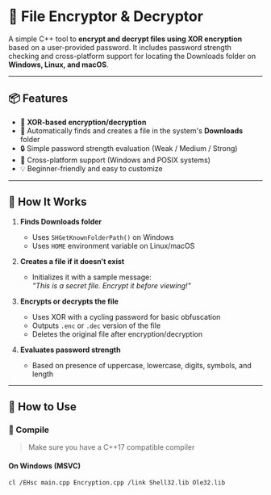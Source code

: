 # 🔐 File Encryptor & Decryptor

A simple C++ tool to **encrypt and decrypt files using XOR encryption** based on a user-provided password. It includes password strength checking and cross-platform support for locating the Downloads folder on **Windows, Linux, and macOS**.

---

## 📦 Features

- 🔁 **XOR-based encryption/decryption**
- 📂 Automatically finds and creates a file in the system's **Downloads** folder
- 🔒 Simple password strength evaluation (Weak / Medium / Strong)
- 🧩 Cross-platform support (Windows and POSIX systems)
- 💡 Beginner-friendly and easy to customize

---

## 🚀 How It Works

1. **Finds Downloads folder**
   - Uses `SHGetKnownFolderPath()` on Windows
   - Uses `HOME` environment variable on Linux/macOS

2. **Creates a file if it doesn’t exist**
   - Initializes it with a sample message:  
     _"This is a secret file. Encrypt it before viewing!"_

3. **Encrypts or decrypts the file**
   - Uses XOR with a cycling password for basic obfuscation
   - Outputs `.enc` or `.dec` version of the file
   - Deletes the original file after encryption/decryption

4. **Evaluates password strength**
   - Based on presence of uppercase, lowercase, digits, symbols, and length

---

## 🧠 How to Use

### 🔧 Compile

> Make sure you have a C++17 compatible compiler

#### On Windows (MSVC)
```bash
cl /EHsc main.cpp Encryption.cpp /link Shell32.lib Ole32.lib
